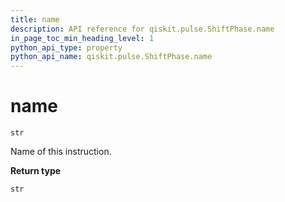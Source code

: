 ```yaml
---
title: name
description: API reference for qiskit.pulse.ShiftPhase.name
in_page_toc_min_heading_level: 1
python_api_type: property
python_api_name: qiskit.pulse.ShiftPhase.name
---
```


# name

<span id="qiskit.pulse.ShiftPhase.name" />

`str`

Name of this instruction.

**Return type**

`str`

